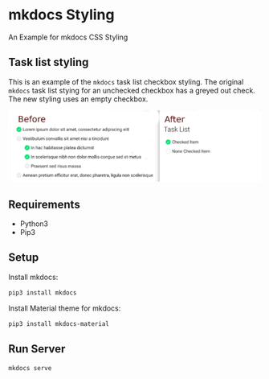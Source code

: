 # mkdocs Styling

An Example for mkdocs CSS Styling

## Task list styling

This is an example of the `mkdocs` task list checkbox styling. The original `mkdocs` task list stying for an unchecked checkbox has a greyed out check. The new styling uses an empty checkbox.

![mkdocs tasklist image](./images/mkdocs_task_list_styling_example.jpg)

## Requirements

- Python3
- Pip3

## Setup

Install mkdocs:
```bash
pip3 install mkdocs
```

Install Material theme for mkdocs:
```bash
pip3 install mkdocs-material
```

## Run Server
```bash
mkdocs serve
```
